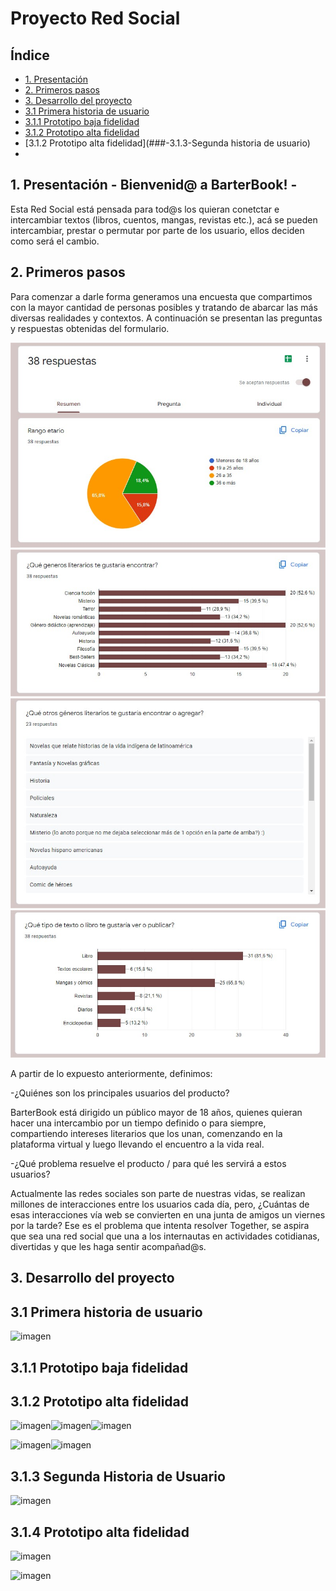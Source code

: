 # Proyecto Red Social

## Índice

* [1. Presentación](#1-presentación)
* [2. Primeros pasos](#2-primeros-pasos)
* [3. Desarrollo del proyecto](#3-Desarrollo-del-proyecto)
* [3.1 Primera historia de usuario](###-3.1-Primera-historia-de-usuario)
* [3.1.1 Prototipo baja fidelidad](###-3.1.2-Prototipo-baja-fidelidad)
* [3.1.2 Prototipo alta fidelidad](###-3.1.2-Prototipo-alta-fidelidad)
* [3.1.2 Prototipo alta fidelidad](###-3.1.3-Segunda historia de usuario)
* 


## 1. Presentación - Bienvenid@ a BarterBook! -

Esta Red Social está pensada para tod@s los quieran conetctar e intercambiar textos (libros, cuentos, mangas, revistas etc.), acá se pueden intercambiar, prestar o permutar por parte de los usuario, ellos deciden como será el cambio.



## 2. Primeros pasos

Para comenzar a darle forma  generamos una encuesta que compartimos con la mayor cantidad de personas posibles y tratando de abarcar las más diversas realidades y contextos. A continuación se presentan las preguntas y respuestas obtenidas del formulario.

![imagen](src/img/encuesta1.jpg)![imagen](src/img/encuenta2.jpg)
![imagen](src/img/encuesta3.jpg)![imagen](src/img/encuesta4.jpg)

A partir de lo expuesto anteriormente, definimos:

-¿Quiénes son los principales usuarios del producto?                    

BarterBook está dirigido un público mayor de 18 años, quienes quieran hacer una intercambio por un tiempo definido o para siempre, compartiendo intereses literarios que los unan, comenzando en la plataforma virtual y luego llevando el encuentro a la vida real.


-¿Qué problema resuelve el producto / para qué les servirá a estos usuarios?

Actualmente las redes sociales son parte de nuestras vidas, se realizan millones de interacciones entre los usuarios cada día, pero, ¿Cuántas de esas interacciones vía web se convierten en una junta de amigos un viernes por la tarde?
Ese es el problema que intenta resolver Together, se aspira que sea una red social que una a los internautas en actividades cotidianas, divertidas y que les haga sentir acompañad@s.

## 3. Desarrollo del proyecto
 
## 3.1 Primera historia de usuario

![imagen](src/imagenes/primera-historia-de-usuario.png)

## 3.1.1 Prototipo baja fidelidad

## 3.1.2 Prototipo alta fidelidad

![imagen](src/imagenes/together(inicio).png)![imagen](src/imagenes/together(ingreso).png)![imagen](src/imagenes/together(registro).png)

![imagen](src/imagenes/together(mack1).png)![imagen](src/imagenes/together(2).png)

## 3.1.3  Segunda Historia de Usuario

![imagen](src/imagenes/2daHistoria.png)

## 3.1.4 Prototipo alta fidelidad

![imagen](src/imagenes/movile.png)

![imagen](src/imagenes/wallResponsive.png)


















